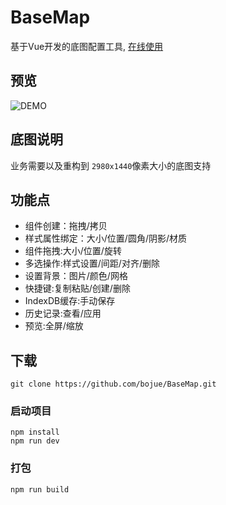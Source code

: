 # BaseMap

基于Vue开发的底图配置工具, [在线使用](https://bojue.github.io/BaseMap)

## 预览

![DEMO](https://github.com/bojue/BaseMap/blob/master/src/assets/demo.png)

## 底图说明

业务需要以及重构到 `2980x1440`像素大小的底图支持

## 功能点

- 组件创建：拖拽/拷贝
- 样式属性绑定：大小/位置/圆角/阴影/材质
- 组件拖拽:大小/位置/旋转
- 多选操作:样式设置/间距/对齐/删除
- 设置背景：图片/颜色/网格
- 快捷键:复制粘贴/创建/删除
- IndexDB缓存:手动保存
- 历史记录:查看/应用
- 预览:全屏/缩放

## 下载
```
git clone https://github.com/bojue/BaseMap.git
```

### 启动项目
```
npm install
npm run dev 
```

### 打包
```
npm run build
```
